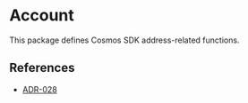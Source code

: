 # Account

This package defines Cosmos SDK address-related functions.

## References

* [ADR-028](https://github.com/blockgenx/blockgen-sdk/blob/main/docs/architecture/adr-028-public-key-addresses.md)
